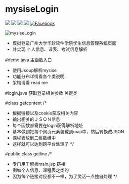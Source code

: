 # mysiseLogin
[![](https://img.shields.io/badge/license-MIT-blue.svg)](https://github.com/cncoder/mysiseLogin/master/LICENSE.txt) 
[![](https://img.shields.io/github/release/coderyi/mysiseLogin.svg)](https://github.com/cncoder/mysiseLogin/releases)
[![](https://img.shields.io/github/stars/coderyi/mysiseLogin.svg)](https://github.com/cncoder/mysiseLogin/stargazers) 
[![](https://img.shields.io/github/forks/coderyi/mysiseLogin.svg)](https://github.com/cncoder/mysiseLogin/network) 
[![Facebook](https://img.shields.io/badge/facebook-@romennt-green.svg?style=flat)](https://www.facebook.com/romennt)

![mysiseLogin](http://www.yicodes.com/wp-content/uploads/2016/05/simple.png) 
 * 模拟登录广州大学华软软件学院学生信息管理系统页面
 * 并实现 个人信息、课表、考试信息解析

 
#demo.java
  主函数入口
 * 使用Jsoup解析mysise
 * 功能分布详情看各个类说明
 * 架构请看 read me

 #login.java
 获取登录相关参数
 关键类
 
 
 #class getcontent
 /*
 * 根据链接以及cookie获取相关内容
 * 输出相关的ＪＳＯＮ信息
 * 每个函数都需要在login获得解析地址
 * 基本做到把每个网页元素装载到map中，然后转换成JSON
 * 课程表放到二维数组中
 * 这样就可以达到跨平台处理了
 */
 
 #public class getline
 /*
 * 专门用于解析main.jsp 链接
 * 例如个人信息、课程表之类的
 * 因为每个链接对应都不一样，为了灵活一点独自处理
 */

